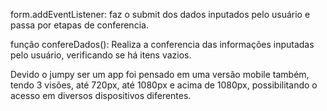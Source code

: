 form.addEventListener: 
    faz o submit dos dados inputados pelo usuário e passa por etapas de conferencia.
    <script>
        form.addEventListener("submit",(evento)=>{
        evento.preventDefault() 
        confereDados()})
    </script>

função confereDados():
    Realiza a conferencia das informações inputadas pelo usuário, verificando se há itens vazios.
    <script>
        function confereDados(){
            let informacoes = []
            avisos.forEach((element)=>{
                element.remove()
            })
            avisos = []
            dados.forEach((element)=>{
                let item = element.value.trim()
                informacoes.push(item)
    Quando o valor inputado for vazio faz com que inclua uma tag <p>Campo Obrigatório*</p> destacado em vermelho abaixo do item que precisa ser validado. E uma tag <p class="avisoPrincipal"></p> recebe a informação de que o cadastro não foi finalizado devido os "Campos obrigatórios não terem sido registrados" também em vermelho:
            if(item === ""){
                element.parentElement.appendChild(constroiAviso())
                avisos.push(element.parentElement.querySelector(".aviso"))
                statusCadastro.style.color = 'var(--cor-alert)'
                statusCadastro.innerHTML = 'Campos obrigatórios não registrados.'
            }
            })
    Quando os dados sao inputados corretamente a tag <p class="avisoPrincipal"></p> recebe a informação de obteve sucesso no cadastro e que recebe uma coloração esverdeada:
            if(informacoes.includes("") == false){
            dados.forEach((element)=>{
            element.value = ""  
            })
            statusCadastro.style.color = 'var(--cor-alert-positivo)'
            statusCadastro.innerHTML = 'Sucesso!'
        }
        }
    <script>

função constroiAviso():
    Contrói uma tag p com o aviso de "Campo Obrigatório*" e adiciona a classe ".aviso"
    e retorna o elemento para que seja usado posterioremente:
    <script>
        function constroiAviso(){
            let mensagem = document.createElement("p")
            mensagem.innerHTML = 'Campo Obrigatório*'
            mensagem.classList.add('aviso')
            return mensagem
        }
    </script>

Devido o jumpy ser um app foi pensado em uma versão mobile também, tendo 3 visões, até 720px, até 1080px e acima de 1080px, possibilitando o acesso em diversos dispositivos diferentes.